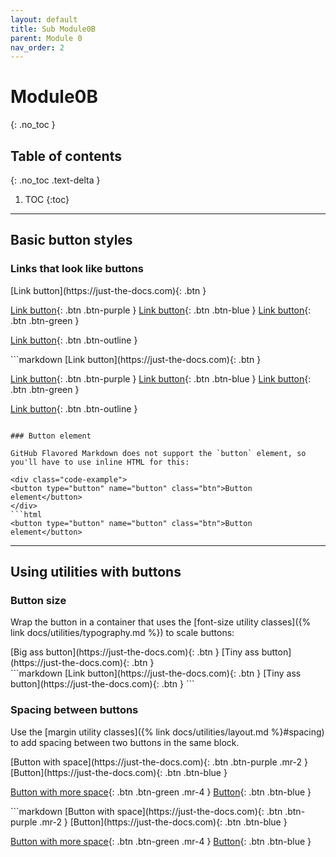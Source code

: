 ```yaml
---
layout: default
title: Sub Module0B
parent: Module 0
nav_order: 2
---
```


# Module0B
{: .no_toc }

## Table of contents
{: .no_toc .text-delta }

1. TOC
{:toc}

---

## Basic button styles

### Links that look like buttons

<div class="code-example" markdown="1">
[Link button](https://just-the-docs.com){: .btn }

[Link button](https://just-the-docs.com){: .btn .btn-purple }
[Link button](https://just-the-docs.com){: .btn .btn-blue }
[Link button](https://just-the-docs.com){: .btn .btn-green }

[Link button](https://just-the-docs.com){: .btn .btn-outline }
</div>
```markdown
[Link button](https://just-the-docs.com){: .btn }

[Link button](https://just-the-docs.com){: .btn .btn-purple }
[Link button](https://just-the-docs.com){: .btn .btn-blue }
[Link button](https://just-the-docs.com){: .btn .btn-green }

[Link button](https://just-the-docs.com){: .btn .btn-outline }
```

### Button element

GitHub Flavored Markdown does not support the `button` element, so you'll have to use inline HTML for this:

<div class="code-example">
<button type="button" name="button" class="btn">Button element</button>
</div>
```html
<button type="button" name="button" class="btn">Button element</button>
```

---

## Using utilities with buttons

### Button size

Wrap the button in a container that uses the [font-size utility classes]({% link docs/utilities/typography.md %}) to scale buttons:

<div class="code-example" markdown="1">
<span class="fs-6">
[Big ass button](https://just-the-docs.com){: .btn }
</span>

<span class="fs-3">
[Tiny ass button](https://just-the-docs.com){: .btn }
</span>
</div>
```markdown
<span class="fs-8">
[Link button](https://just-the-docs.com){: .btn }
</span>

<span class="fs-3">
[Tiny ass button](https://just-the-docs.com){: .btn }
</span>
```

### Spacing between buttons

Use the [margin utility classes]({% link docs/utilities/layout.md %}#spacing) to add spacing between two buttons in the same block.

<div class="code-example" markdown="1">
[Button with space](https://just-the-docs.com){: .btn .btn-purple .mr-2 }
[Button](https://just-the-docs.com){: .btn .btn-blue }

[Button with more space](https://just-the-docs.com){: .btn .btn-green .mr-4 }
[Button](https://just-the-docs.com){: .btn .btn-blue }
</div>
```markdown
[Button with space](https://just-the-docs.com){: .btn .btn-purple .mr-2 }
[Button](https://just-the-docs.com){: .btn .btn-blue }

[Button with more space](https://just-the-docs.com){: .btn .btn-green .mr-4 }
[Button](https://just-the-docs.com){: .btn .btn-blue }
```